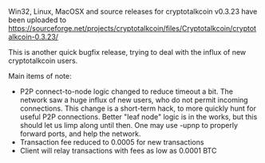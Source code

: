 Win32, Linux, MacOSX and source releases for cryptotalkcoin v0.3.23 have been uploaded to
https://sourceforge.net/projects/cryptotalkcoin/files/Cryptotalkcoin/cryptotalkcoin-0.3.23/

This is another quick bugfix release, trying to deal with the influx of new cryptotalkcoin users.

Main items of note:

* P2P connect-to-node logic changed to reduce timeout a bit.  The network saw a huge influx of new users, who do not permit incoming connections.  This change is a short-term hack, to more quickly hunt for useful P2P connections.  Better "leaf node" logic is in the works, but this should let us limp along until then.  One may use -upnp to properly forward ports, and help the network.
* Transaction fee reduced to 0.0005 for new transactions
* Client will relay transactions with fees as low as 0.0001 BTC

